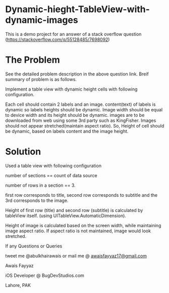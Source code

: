 # Dynamic-hieght-TableView-with-dynamic-images
This is a demo project for an answer of a stack overflow question (https://stackoverflow.com/q/55128485/7698092)

# The Problem
See the detailed problem description in the above question link. Breif summary of problem is as follows.

Implement a table view with dynamic height cells with following configuration.

Each cell should contain 2 labels and an image. content(text) of labels is dynamic so labels heights should be dynamic. Image width should be equal to device width and its height should be dynamic. images are to be downloaded from web using some 3rd party such as KingFisher. Images should not appear stretched(maintain aspect ratio). So, Height of cell should be dynamic, based on labels content and the image height.


# Solution
Used a table view with following configuration

number of sections == count of data source

number of rows in a section == 3. 

first row corresponds to title, second row corresponds to subtitle and the 3rd corresponds to the image.

Height of first row (title) and second row (subtitle) is calculated by tableView itself. (using 
UITableView.AutomaticDimension). 

Height of image is calculated based on the screen width, while maintaining image aspect ratio. If aspect ratio is not maintained, image would look stretched.

If any Questions or Queries


tweet me @abulkhairawais
or mail me @ awaisfayyaz17@gmail.com

Awais Fayyaz

iOS Developer @ BugDevStudios.com

Lahore, PAK


